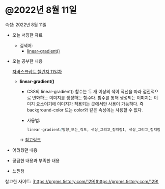 # @2022년 8월 11일

속성: 2022년 8월 11일

- 오늘 서칭한 자료
    - 검색어:
        - [linear-gradient()](https://penguingoon.tistory.com/267)
- 오늘 공부한 내용
    
    [자바스크립트 첼린지 11일차](https://www.notion.so/11-4fcdd8852ad04934af415ae5450872ba)
    
    - **linear-gradient()**
        - CSS의 linear-gradient() 함수는 두 개 이상의 색이 직선을 따라 점진적으로 변화하는 이미지를 생성하는 함수다. 함수를 통해 생성되는 이미지는 이미지 요소이기에 이미지가 적용되는 곳에서만 사용이 가능하다. 즉 background-color 또는 color와 같은 속성에는 사용할 수 없다.
        - 사용법:
            
            ```css
            linear-gradient(방향_또는_각도, 색상_그리고_정지점1, 색상_그리고_정지점2, ... 색상_그리고_정지점n);
            ```
            
        
        → [참고링크](https://penguingoon.tistory.com/267)
        
- 어려웠던 내용
- 궁금한 내용과 부족한 내용
- 느낀점

참고한 사이트: [https://prgms.tistory.com/129](https://prgms.tistory.com/129)